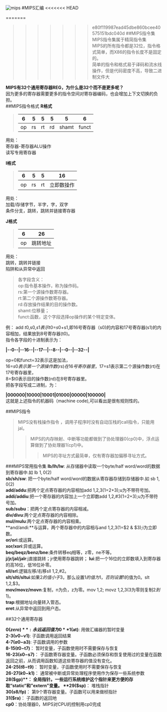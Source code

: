 ![mips](http://i.imgur.com/oSmmt1X.jpg)
#MIPS汇编
<<<<<<< HEAD
 
=======

>>>>>>> e80f119987ead45dbe860bcee40575151bdc040d
##MIPS指令集
>MIPS指令集属于精简指令集  
>>MIPS的所有指令都是32位，指令格式简单，而X86的指令长度不是固定的。  
>>>简单的指令和格式易于译码和流水线操作，但是代码密度不高，导致二进制文件大  

**MIPS有32个通用寄存器REG，为什么是32个而不是更多呢？**  
因为更多的寄存器需要更多的指令空间对寄存器编码，也会增加上下文切换的负担。  
##MIPS指令格式
**R格式**   
  
>|6|5|5|5|5|6|  
>|------|----|----|---|------|-----|    
>| op | rs | rt | rd | shamt | funct |    
    

用处：  
寄存器-寄存器ALU操作  
读写专用寄存器   
 
**I格式**  
    
> | 6 | 5 | 5 | 16 |   
> |------|----|-------|-----------|   
> | op | rs | rt | 立即数操作 |     
 
 
用处：     
加载/存储字节，半字，字，双字  
条件分支，跳转，跳转并链接寄存器  

**J格式**   

>| 6 | 26 |   
>|------|----|     
>|  op   | 跳转地址 |    
  

用处：  
跳转，跳转并链接  
陷阱和从异常中返回   

> 各字段含义：  
> op:指令基本操作，称为操作码。  
> rs:第一个源操作数寄存器。  
> rt:第二个源操作数寄存器。  
> rd:存放操作结果的目的操作数。  
> shamt:位移量；  
> funct:函数，这个字段选择op操作的某个特定变体。    

例：
add $t0,$s0,$s1  
表示$t0=$s0+$s1,即16号寄存器（s0)的内容和17号寄存器(s1)的内容相加，结果放到8号寄存器(t0)。  
指令各字段的十进制表示为：  

**|--0--|--16--|--17--|--8--|--0--|--32--|**   

op=0和funct=32表示这是加法，  
16=$s0表示第一个源操作数(rs)在16号寄存器里，  
17=$s1表示第二个源操作数(rt)在17号寄存器里，  
8=$t0表示目的操作数(rd)在8号寄存器里。  
把各字段写成二进制，为：  

**|000000|10000|10001|01000|00000|100000|**  
这就是上述指令的机器码（machine code),可以看出是很有规则性的。  

##MIPS指令
>MIPS没有栈操作指令 ，调用子程序时没有自动压栈的call指令，只能用jal。  
>>MIPS的内存映射、中断等功能都做到了协处理器0(cp0)中，浮点运算做到了协处理器1(cp1)中。
>>>MIPS的寻址方式最简单，仅有寄存器加偏移寻址方式。  

###MIPS常用指令集
**lb/lh/lw**: 从存储器中读取一个byte/half word/word的数据到寄存器中.如 lb $1, 0($2)  
**sb/sh/sw**: 把一个byte/half word/word的数据从寄存器存储到存储器中.如 sb $1, 0($2)  
**add/addu**:把两个定点寄存器的内容相加add $1,$2,$3($1=$2+$3);u为不带符号加。  
**addi/addiu**:把一个寄存器的内容加上一个立即数add $1,$2,#3($1=$2+3);u为不带符号加。  
**sub/subu**：把两个定点寄存器的内容相减。  
**div/divu**:两个定点寄存器的内容相除。  
**mul/mulu**:两个定点寄存器的内容相乘。  
**and/andi:**与运算，两个寄存器中的内容相与and $1,$2,$3($1=$2 & $3);i为立即数。  
**or/ori**:或运算。  
**xor/xori**:异或运算。  
**beq/beqz/benz/bne**:条件转移eq相等，z零，ne不等。  
**j/jr/jal/jalr**:j直接跳转；jr使用寄存器跳转；
**lui**:把一个16位的立即数填入到寄存器的高16位，低16位补零。  
**sll/srl**:逻辑左移/右移sll $1,$2,#2。  
**slt/slti/sltui**:如果$2的值小于$3，那么设置$1的值为1，否则设置$1的值为0。slt $1,$2,$3。  
**mov/movz/movn**:复制，n为负，z为零。mov $1,$2; movz $1,$2,$3($3为零则复制$2到$1)。  
**trap**:根据地址向量转入管态。  
**eret**:从异常中返回到用户态。  

##32个通用寄存器

**0($zero)**: 永远返回值为0   
**1($at)**:  用做汇编器的暂时变量   
**2-3($v0-$v1)**: 子函数调用返回结果   
**4-7($a0-$a3)**: 子函数调用的参数   
**8-15($t0-$t7)**： 暂时变量，子函数使用时不需要保存与恢复  
**16-23($s0-$s7)**： 子函数寄存器变量。子函数必须保存和恢复使用过的变量在函数返回之前，从而调用函数知道这些寄存器的值没有变化。    
**24-25($t8-$t9)**： 暂时变量，子函数使用时不需要保存与恢复  
**26-27($k0-$k1)**： 通常被中断或异常处理程序使用作为保存一些系统参数   
**28($gp)**： 全局指针。一些运行系统维护这个指针来更方便的存取“static“和”extern"变量。   
**29($sp)**： 堆栈指针   
**30($s8/$fp)**： 第9个寄存器变量。子函数可以用来做桢指针  
**31($ra)**： 子函数的返回地  
**cp0**：协处理器0，MIPS对CPU的控制用cp0完成  
